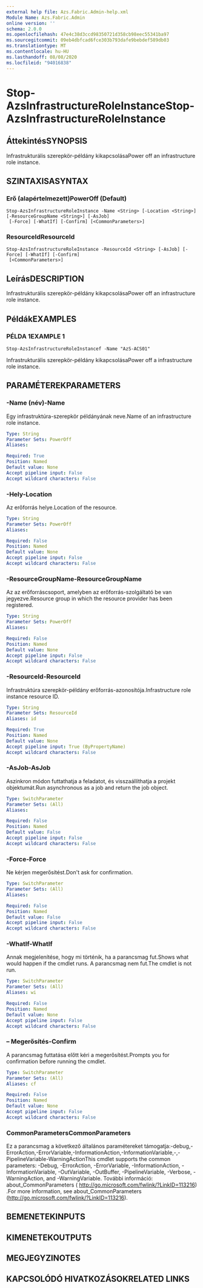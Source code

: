 ```yaml
---
external help file: Azs.Fabric.Admin-help.xml
Module Name: Azs.Fabric.Admin
online version: ''
schema: 2.0.0
ms.openlocfilehash: 47e4c38d3ccd98350721d358cb98eec55341ba97
ms.sourcegitcommit: 09eb4dbfcad6fce303b793dafe9bebdef589db03
ms.translationtype: MT
ms.contentlocale: hu-HU
ms.lasthandoff: 08/08/2020
ms.locfileid: "94016838"
---
```

# <span data-ttu-id="c7198-101">Stop-AzsInfrastructureRoleInstance</span><span class="sxs-lookup"><span data-stu-id="c7198-101">Stop-AzsInfrastructureRoleInstance</span></span>

## <span data-ttu-id="c7198-102">Áttekintés</span><span class="sxs-lookup"><span data-stu-id="c7198-102">SYNOPSIS</span></span>
<span data-ttu-id="c7198-103">Infrastrukturális szerepkör-példány kikapcsolása</span><span class="sxs-lookup"><span data-stu-id="c7198-103">Power off an infrastructure role instance.</span></span>

## <span data-ttu-id="c7198-104">SZINTAXISA</span><span class="sxs-lookup"><span data-stu-id="c7198-104">SYNTAX</span></span>

### <span data-ttu-id="c7198-105">Erő (alapértelmezett)</span><span class="sxs-lookup"><span data-stu-id="c7198-105">PowerOff (Default)</span></span>
```
Stop-AzsInfrastructureRoleInstance -Name <String> [-Location <String>] [-ResourceGroupName <String>] [-AsJob]
 [-Force] [-WhatIf] [-Confirm] [<CommonParameters>]
```

### <span data-ttu-id="c7198-106">ResourceId</span><span class="sxs-lookup"><span data-stu-id="c7198-106">ResourceId</span></span>
```
Stop-AzsInfrastructureRoleInstance -ResourceId <String> [-AsJob] [-Force] [-WhatIf] [-Confirm]
 [<CommonParameters>]
```

## <span data-ttu-id="c7198-107">Leírás</span><span class="sxs-lookup"><span data-stu-id="c7198-107">DESCRIPTION</span></span>
<span data-ttu-id="c7198-108">Infrastrukturális szerepkör-példány kikapcsolása</span><span class="sxs-lookup"><span data-stu-id="c7198-108">Power off an infrastructure role instance.</span></span>

## <span data-ttu-id="c7198-109">Példák</span><span class="sxs-lookup"><span data-stu-id="c7198-109">EXAMPLES</span></span>

### <span data-ttu-id="c7198-110">PÉLDA 1</span><span class="sxs-lookup"><span data-stu-id="c7198-110">EXAMPLE 1</span></span>
```
Stop-AzsInfrastructureRoleInstancef -Name "AzS-ACS01"
```

<span data-ttu-id="c7198-111">Infrastrukturális szerepkör-példány kikapcsolása</span><span class="sxs-lookup"><span data-stu-id="c7198-111">Power off a infrastructure role instance.</span></span>

## <span data-ttu-id="c7198-112">PARAMÉTEREK</span><span class="sxs-lookup"><span data-stu-id="c7198-112">PARAMETERS</span></span>

### <span data-ttu-id="c7198-113">-Name (név)</span><span class="sxs-lookup"><span data-stu-id="c7198-113">-Name</span></span>
<span data-ttu-id="c7198-114">Egy infrastruktúra-szerepkör példányának neve.</span><span class="sxs-lookup"><span data-stu-id="c7198-114">Name of an infrastructure role instance.</span></span>

```yaml
Type: String
Parameter Sets: PowerOff
Aliases:

Required: True
Position: Named
Default value: None
Accept pipeline input: False
Accept wildcard characters: False
```

### <span data-ttu-id="c7198-115">-Hely</span><span class="sxs-lookup"><span data-stu-id="c7198-115">-Location</span></span>
<span data-ttu-id="c7198-116">Az erőforrás helye.</span><span class="sxs-lookup"><span data-stu-id="c7198-116">Location of the resource.</span></span>

```yaml
Type: String
Parameter Sets: PowerOff
Aliases:

Required: False
Position: Named
Default value: None
Accept pipeline input: False
Accept wildcard characters: False
```

### <span data-ttu-id="c7198-117">-ResourceGroupName</span><span class="sxs-lookup"><span data-stu-id="c7198-117">-ResourceGroupName</span></span>
<span data-ttu-id="c7198-118">Az az erőforráscsoport, amelyben az erőforrás-szolgáltató be van jegyezve.</span><span class="sxs-lookup"><span data-stu-id="c7198-118">Resource group in which the resource provider has been registered.</span></span>

```yaml
Type: String
Parameter Sets: PowerOff
Aliases:

Required: False
Position: Named
Default value: None
Accept pipeline input: False
Accept wildcard characters: False
```

### <span data-ttu-id="c7198-119">-ResourceId</span><span class="sxs-lookup"><span data-stu-id="c7198-119">-ResourceId</span></span>
<span data-ttu-id="c7198-120">Infrastruktúra szerepkör-példány erőforrás-azonosítója.</span><span class="sxs-lookup"><span data-stu-id="c7198-120">Infrastructure role instance resource ID.</span></span>

```yaml
Type: String
Parameter Sets: ResourceId
Aliases: id

Required: True
Position: Named
Default value: None
Accept pipeline input: True (ByPropertyName)
Accept wildcard characters: False
```

### <span data-ttu-id="c7198-121">-AsJob</span><span class="sxs-lookup"><span data-stu-id="c7198-121">-AsJob</span></span>
<span data-ttu-id="c7198-122">Aszinkron módon futtathatja a feladatot, és visszaállíthatja a projekt objektumát.</span><span class="sxs-lookup"><span data-stu-id="c7198-122">Run asynchronous as a job and return the job object.</span></span>

```yaml
Type: SwitchParameter
Parameter Sets: (All)
Aliases:

Required: False
Position: Named
Default value: False
Accept pipeline input: False
Accept wildcard characters: False
```

### <span data-ttu-id="c7198-123">-Force</span><span class="sxs-lookup"><span data-stu-id="c7198-123">-Force</span></span>
<span data-ttu-id="c7198-124">Ne kérjen megerősítést.</span><span class="sxs-lookup"><span data-stu-id="c7198-124">Don't ask for confirmation.</span></span>

```yaml
Type: SwitchParameter
Parameter Sets: (All)
Aliases:

Required: False
Position: Named
Default value: False
Accept pipeline input: False
Accept wildcard characters: False
```

### <span data-ttu-id="c7198-125">-WhatIf</span><span class="sxs-lookup"><span data-stu-id="c7198-125">-WhatIf</span></span>
<span data-ttu-id="c7198-126">Annak megjelenítése, hogy mi történik, ha a parancsmag fut.</span><span class="sxs-lookup"><span data-stu-id="c7198-126">Shows what would happen if the cmdlet runs.</span></span>
<span data-ttu-id="c7198-127">A parancsmag nem fut.</span><span class="sxs-lookup"><span data-stu-id="c7198-127">The cmdlet is not run.</span></span>

```yaml
Type: SwitchParameter
Parameter Sets: (All)
Aliases: wi

Required: False
Position: Named
Default value: None
Accept pipeline input: False
Accept wildcard characters: False
```

### <span data-ttu-id="c7198-128">– Megerősítés</span><span class="sxs-lookup"><span data-stu-id="c7198-128">-Confirm</span></span>
<span data-ttu-id="c7198-129">A parancsmag futtatása előtt kéri a megerősítést.</span><span class="sxs-lookup"><span data-stu-id="c7198-129">Prompts you for confirmation before running the cmdlet.</span></span>

```yaml
Type: SwitchParameter
Parameter Sets: (All)
Aliases: cf

Required: False
Position: Named
Default value: None
Accept pipeline input: False
Accept wildcard characters: False
```

### <span data-ttu-id="c7198-130">CommonParameters</span><span class="sxs-lookup"><span data-stu-id="c7198-130">CommonParameters</span></span>
<span data-ttu-id="c7198-131">Ez a parancsmag a következő általános paramétereket támogatja:-debug,-ErrorAction,-ErrorVariable,-InformationAction,-InformationVariable,-,-PipelineVariable-WarningAction</span><span class="sxs-lookup"><span data-stu-id="c7198-131">This cmdlet supports the common parameters: -Debug, -ErrorAction, -ErrorVariable, -InformationAction, -InformationVariable, -OutVariable, -OutBuffer, -PipelineVariable, -Verbose, -WarningAction, and -WarningVariable.</span></span> <span data-ttu-id="c7198-132">További információ: about_CommonParameters ( http://go.microsoft.com/fwlink/?LinkID=113216) .</span><span class="sxs-lookup"><span data-stu-id="c7198-132">For more information, see about_CommonParameters (http://go.microsoft.com/fwlink/?LinkID=113216).</span></span>

## <span data-ttu-id="c7198-133">BEMENETEK</span><span class="sxs-lookup"><span data-stu-id="c7198-133">INPUTS</span></span>

## <span data-ttu-id="c7198-134">KIMENETEK</span><span class="sxs-lookup"><span data-stu-id="c7198-134">OUTPUTS</span></span>

## <span data-ttu-id="c7198-135">MEGJEGYZI</span><span class="sxs-lookup"><span data-stu-id="c7198-135">NOTES</span></span>

## <span data-ttu-id="c7198-136">KAPCSOLÓDÓ HIVATKOZÁSOK</span><span class="sxs-lookup"><span data-stu-id="c7198-136">RELATED LINKS</span></span>

